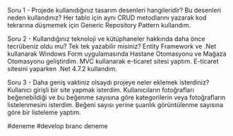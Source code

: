 Soru 1 - Projede kullanıdığınız tasarım desenleri hangileridir? Bu desenleri neden kullandınız?
Her tablo için aynı CRUD metodlarını yazarak kod tekrarına düşmemek için Generic Repository Pattern kullandım.

Soru 2 - Kullandığınız teknoloji ve kütüphaneler hakkında daha önce tecrübeniz oldu mu? Tek tek yazabilir misiniz?
Entity Framework ve .Net kullanarak Windows Form uygulamasında Hastane Otomasyonu ve Mağaza Otomasyonu geliştirdim. MVC kullanarak e-ticaret sitesi yaptım. 
E-ticaret sitesini yaparken .Net 4.7.2 kullandım.

Soru 3 - Daha geniş vaktiniz olsaydı projeye neler eklemek isterdiniz?
Kullanıcı girişli bir site yapmak isterdim. Kullanıcıların fotoğrafları beğenebildiği ve bu beğenme sayısına göre kategorilerin veya fotoğrafların listelenmesini isterdim.
Beğeni sayısı yerine şuanlık görüntülenme sayısına göre bir listeleme yaptım.

#deneme
#develop branc deneme
